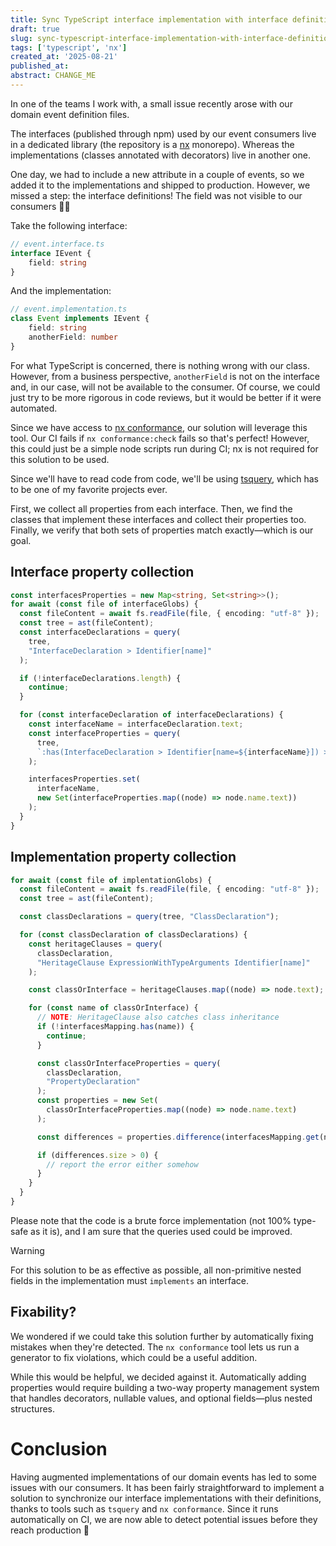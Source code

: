 ```yaml
---
title: Sync TypeScript interface implementation with interface definition
draft: true
slug: sync-typescript-interface-implementation-with-interface-definition
tags: ['typescript', 'nx']
created_at: '2025-08-21'
published_at:
abstract: CHANGE_ME
---
```


In one of the teams I work with, a small issue recently arose with our domain event definition files.

The interfaces (published through npm) used by our event consumers live in a dedicated library (the repository is a [nx](https://nx.dev) monorepo).
Whereas the implementations (classes annotated with decorators) live in another one.

One day, we had to include a new attribute in a couple of events, so we added it to the implementations and shipped to production.
However, we missed a step: the interface definitions!
The field was not visible to our consumers 🤦‍♂️

Take the following interface: 

```typescript
// event.interface.ts
interface IEvent {
	field: string
}
```

And the implementation:

```typescript
// event.implementation.ts
class Event implements IEvent {
	field: string
	anotherField: number
}
```

For what TypeScript is concerned, there is nothing wrong with our class.
However, from a business perspective, `anotherField` is not on the interface and, in our case, will not be available to the consumer.
Of course, we could just try to be more rigorous in code reviews, but it would be better if it were automated.

Since we have access to [nx conformance](https://nx.dev/reference/core-api/conformance), our solution will leverage this tool. Our CI fails if `nx conformance:check` fails so that's perfect!
However, this could just be a simple node scripts run during CI; nx is not required for this solution to be used.

Since we'll have to read code from code, we'll be using [tsquery](https://github.com/phenomnomnominal/tsquery), which has to be one of my favorite projects ever.

First, we collect all properties from each interface. Then, we find the classes that implement these interfaces and collect their properties too. Finally, we verify that both sets of properties match exactly—which is our goal.

## Interface property collection

```typescript
const interfacesProperties = new Map<string, Set<string>>();
for await (const file of interfaceGlobs) {
  const fileContent = await fs.readFile(file, { encoding: "utf-8" });
  const tree = ast(fileContent);
  const interfaceDeclarations = query(
    tree,
    "InterfaceDeclaration > Identifier[name]"
  );

  if (!interfaceDeclarations.length) {
    continue;
  }

  for (const interfaceDeclaration of interfaceDeclarations) {
    const interfaceName = interfaceDeclaration.text;
    const interfaceProperties = query(
      tree,
      `:has(InterfaceDeclaration > Identifier[name=${interfaceName}]) > PropertySignature`
    );

    interfacesProperties.set(
      interfaceName,
      new Set(interfaceProperties.map((node) => node.name.text))
    );
  }
}
```

## Implementation property collection

```typescript
for await (const file of implentationGlobs) {
  const fileContent = await fs.readFile(file, { encoding: "utf-8" });
  const tree = ast(fileContent);

  const classDeclarations = query(tree, "ClassDeclaration");

  for (const classDeclaration of classDeclarations) {
    const heritageClauses = query(
      classDeclaration,
      "HeritageClause ExpressionWithTypeArguments Identifier[name]"
    );

    const classOrInterface = heritageClauses.map((node) => node.text);

    for (const name of classOrInterface) {
      // NOTE: HeritageClause also catches class inheritance
      if (!interfacesMapping.has(name)) {
        continue;
      }

      const classOrInterfaceProperties = query(
        classDeclaration,
        "PropertyDeclaration"
      );
      const properties = new Set(
        classOrInterfaceProperties.map((node) => node.name.text)
      );

      const differences = properties.difference(interfacesMapping.get(name));

      if (differences.size > 0) {
        // report the error either somehow
      }
    }
  }
}

```

Please note that the code is a brute force implementation (not 100% type-safe as it is), and I am sure that the queries used could be improved. 

> [!warning]
> For this solution to be as effective as possible, all non-primitive nested fields in the implementation must `implements` an interface.
 
## Fixability?

We wondered if we could take this solution further by automatically fixing mistakes when they're detected. The `nx conformance` tool lets us run a generator to fix violations, which could be a useful addition.

While this would be helpful, we decided against it. Automatically adding properties would require building a two-way property management system that handles decorators, nullable values, and optional fields—plus nested structures.

# Conclusion

Having augmented implementations of our domain events has led to some issues with our consumers.
It has been fairly straightforward to implement a solution to synchronize our interface implementations with their definitions, thanks to tools such as `tsquery` and `nx conformance`.
Since it runs automatically on CI, we are now able to detect potential issues before they reach production 🎉